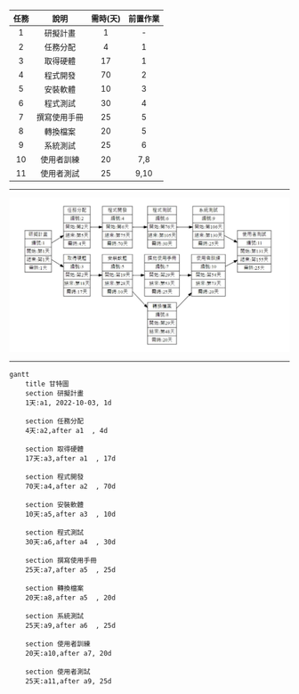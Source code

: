 | 任務  | 說明  | 需時(天) | 前置作業 |
| :------------: |:---------------:| :-----:| :-----: |
| 1 | 研擬計畫 | 1 | - |
| 2 | 任務分配 | 4 | 1 |
| 3 | 取得硬體 | 17 | 1 |
| 4 | 程式開發 | 70 | 2 |
| 5 | 安裝軟體 | 10 | 3 |
| 6 | 程式測試 | 30 | 4 |
| 7 | 撰寫使用手冊 | 25 | 5 |
| 8 | 轉換檔案 | 20 | 5 |
| 9 | 系統測試 | 25 | 6 |
| 10 | 使用者訓練 | 20 | 7,8 |
| 11 | 使用者測試 | 25 | 9,10 |

***
![PERT/CPM](PERT.jpg "PERT")
***

```mermaid
gantt
    title 甘特圖
    section 研擬計畫
    1天:a1, 2022-10-03, 1d
    
    section 任務分配
    4天:a2,after a1  , 4d
    
    section 取得硬體
    17天:a3,after a1  , 17d
    
    section 程式開發
    70天:a4,after a2  , 70d 
    
    section 安裝軟體
    10天:a5,after a3  , 10d
    
    section 程式測試
    30天:a6,after a4  , 30d
    
    section 撰寫使用手冊
    25天:a7,after a5  , 25d
    
    section 轉換檔案
    20天:a8,after a5  , 20d
    
    section 系統測試
    25天:a9,after a6  , 25d
    
    section 使用者訓練
    20天:a10,after a7, 20d
    
    section 使用者測試
    25天:a11,after a9, 25d
```

